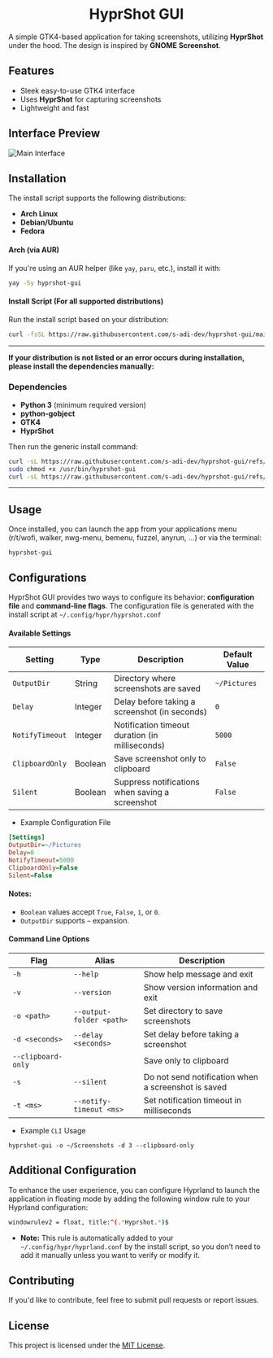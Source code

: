 <h1 align="center">HyprShot GUI</h1>

A simple GTK4-based application for taking screenshots, utilizing **HyprShot** under the hood. The design is inspired by **GNOME Screenshot**.

## Features
- Sleek easy-to-use GTK4 interface
- Uses **HyprShot** for capturing screenshots
- Lightweight and fast

## Interface Preview
![Main Interface](assets/interface.png)

## Installation  
The install script supports the following distributions:  
- **Arch Linux**  
- **Debian/Ubuntu**  
- **Fedora**  

#### Arch (via AUR)

If you're using an AUR helper (like `yay`, `paru`, etc.), install it with:

```bash
yay -Sy hyprshot-gui
````

#### Install Script (For all supported distributions)

Run the install script based on your distribution:

```bash
curl -fsSL https://raw.githubusercontent.com/s-adi-dev/hyprshot-gui/main/install.sh | bash
``` 
---

**If your distribution is not listed or an error occurs during installation, please install the dependencies manually:**
### Dependencies  
- **Python 3** (minimum required version)  
- **python-gobject**  
- **GTK4**  
- **HyprShot**  

Then run the generic install command:  
```bash
curl -sL https://raw.githubusercontent.com/s-adi-dev/hyprshot-gui/refs/heads/main/src/hyprshot-gui | sudo tee /usr/bin/hyprshot-gui > /dev/null
sudo chmod +x /usr/bin/hyprshot-gui
curl -sL https://raw.githubusercontent.com/s-adi-dev/hyprshot-gui/refs/heads/main/src/hyprshot.desktop | sudo tee /usr/share/applications/hyprshot.desktop > /dev/null
```

---

## Usage
Once installed, you can launch the app from your applications menu (r/t/wofi, walker, nwg-menu, bemenu, fuzzel, anyrun, ...) or via the terminal:

```
hyprshot-gui
```

## Configurations
HyprShot GUI provides two ways to configure its behavior: **configuration file** and **command-line flags**.
The configuration file is generated with the install script at `~/.config/hypr/hyprshot.conf`

#### Available Settings
| Setting        | Type    | Description                                      | Default Value  |
|----------------|---------|--------------------------------------------------|----------------|
| `OutputDir`    | String  | Directory where screenshots are saved            | `~/Pictures`   |
| `Delay`        | Integer | Delay before taking a screenshot (in seconds)    | `0`            |
| `NotifyTimeout`| Integer | Notification timeout duration (in milliseconds)  | `5000`         |
| `ClipboardOnly`| Boolean | Save screenshot only to clipboard                | `False`        |
| `Silent`       | Boolean | Suppress notifications when saving a screenshot  | `False`        |

- Example Configuration File
```ini
[Settings]
OutputDir=~/Pictures
Delay=0
NotifyTimeout=5000
ClipboardOnly=False
Silent=False
```

#### Notes:
- `Boolean` values accept `True`, `False`, `1`, or `0`.
- `OutputDir` supports `~` expansion.

#### Command Line Options

| Flag | Alias | Description |
|------|-------|-------------|
| `-h` | `--help` | Show help message and exit |
| `-v` | `--version` | Show version information and exit |
| `-o <path>` | `--output-folder <path>` | Set directory to save screenshots |
| `-d <seconds>` | `--delay <seconds>` | Set delay before taking a screenshot |
| `--clipboard-only` | | Save only to clipboard |
| `-s` | `--silent` | Do not send notification when a screenshot is saved |
| `-t <ms>` | `--notify-timeout <ms>` | Set notification timeout in milliseconds |

- Example `CLI` Usage
```
hyprshot-gui -o ~/Screenshots -d 3 --clipboard-only
```

## Additional Configuration  
To enhance the user experience, you can configure Hyprland to launch the application in floating mode by adding the following window rule to your Hyprland configuration:  

```bash
windowrulev2 = float, title:^(.*Hyprshot.*)$
```  
- **Note:** This rule is automatically added to your `~/.config/hypr/hyprland.conf` by the install script, so you don’t need to add it manually unless you want to verify or modify it.

## Contributing
If you'd like to contribute, feel free to submit pull requests or report issues.

## License
This project is licensed under the [MIT License](./LICENSE).

